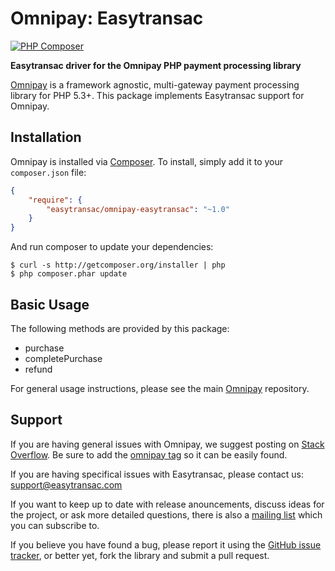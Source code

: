 # Omnipay: Easytransac

[![PHP Composer](https://github.com/easytransac/omnipay-easytransac/actions/workflows/php.yml/badge.svg)](https://github.com/easytransac/omnipay-easytransac/actions/workflows/php.yml)

**Easytransac driver for the Omnipay PHP payment processing library**

<!--[![Build Status](https://travis-ci.org/thephpleague/omnipay-easytransac.png?branch=master)](https://travis-ci.org/thephpleague/omnipay-easytransac)-->
<!--[![Latest Stable Version](https://poser.pugx.org/omnipay/easytransac/version.png)](https://packagist.org/packages/omnipay/easytransac)-->
<!--[![Total Downloads](https://poser.pugx.org/omnipay/easytransac/d/total.png)](https://packagist.org/packages/omnipay/easytransac)-->

[Omnipay](https://github.com/thephpleague/omnipay) is a framework agnostic, multi-gateway payment
processing library for PHP 5.3+. This package implements Easytransac support for Omnipay.

## Installation

Omnipay is installed via [Composer](http://getcomposer.org/). To install, simply add it
to your `composer.json` file:

```json
{
    "require": {
        "easytransac/omnipay-easytransac": "~1.0"
    }
}
```

And run composer to update your dependencies:

    $ curl -s http://getcomposer.org/installer | php
    $ php composer.phar update

## Basic Usage

The following methods are provided by this package:

+ purchase
+ completePurchase
+ refund

For general usage instructions, please see the main [Omnipay](https://github.com/thephpleague/omnipay)
repository.


## Support

If you are having general issues with Omnipay, we suggest posting on
[Stack Overflow](http://stackoverflow.com/). Be sure to add the
[omnipay tag](http://stackoverflow.com/questions/tagged/omnipay) so it can be easily found.

If you are having specifical issues with Easytransac, please contact us: [support@easytransac.com](support@easytransac.com)

If you want to keep up to date with release anouncements, discuss ideas for the project,
or ask more detailed questions, there is also a [mailing list](https://groups.google.com/forum/#!forum/omnipay) which
you can subscribe to.

If you believe you have found a bug, please report it using the [GitHub issue tracker](https://github.com/easytransac/omnipay-easytransac/issues),
or better yet, fork the library and submit a pull request.

